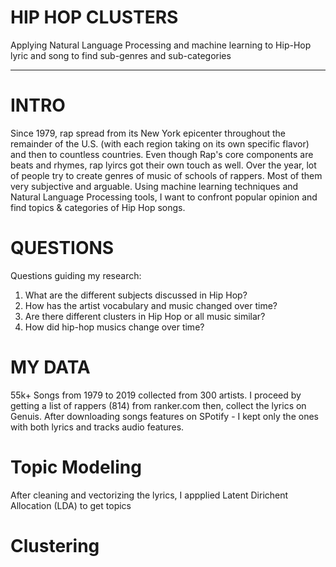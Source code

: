 # HIP HOP CLUSTERS
Applying Natural Language Processing and machine learning to Hip-Hop lyric and song to find sub-genres and sub-categories
________________________________________________________________________________________________________________

# INTRO

Since 1979, rap spread from its New York epicenter throughout the remainder of the U.S. (with each region taking on its own specific flavor) and then to countless countries. Even though Rap's core components are beats and rhymes, rap lyircs got their own touch as well. Over the year, lot of people try to create genres of music of schools of rappers. Most of them very subjective and arguable. Using machine learning techniques and Natural Language Processing tools, I want to confront popular opinion and find topics & categories of Hip Hop songs.


# QUESTIONS
Questions guiding my research:

1. What are the different subjects discussed in Hip Hop?
2. How has the artist vocabulary and music changed over time?
3. Are there different clusters in Hip Hop or all music similar?
4. How did hip-hop musics change over time?

# MY DATA
55k+ Songs from 1979 to 2019 collected from 300 artists. I proceed by getting a list of rappers (814) from ranker.com then, collect the lyrics on Genuis.
After downloading songs features on SPotify - I kept only the ones with both lyrics and tracks audio features.

# Topic Modeling
After cleaning and vectorizing the lyrics, I appplied Latent Dirichent Allocation (LDA) to get topics


# Clustering
